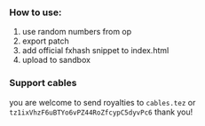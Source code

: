 ### How to use: 

1. use random numbers from op
2. export patch
3. add official fxhash snippet to index.html
4. upload to sandbox


### Support cables

you are welcome to send royalties to 
`cables.tez` or `tz1ixVhzF6uBTYo6vPZ44RoZfcypC5dyvPc6` 
thank you!